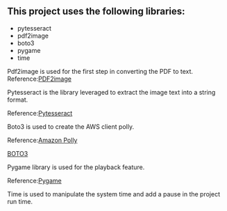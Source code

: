 ## This project uses the following libraries:
 - pytesseract
 - pdf2image
 - boto3
 - pygame
 - time

Pdf2image is used for the first step in converting the PDF to text.
Reference:[PDF2image](https://pypi.org/project/pdf2image/)


Pytesseract is the library leveraged to extract the image text into a string format.
    
Reference:[Pytesseract](https://pypi.org/project/pytesseract/)

Boto3 is used to create the AWS client polly.
    
Reference:[Amazon Polly](https://aws.amazon.com/polly/)

[BOTO3](https://boto3.amazonaws.com/v1/documentation/api/latest/index.html)
    

Pygame library is used for the playback feature.
    
Reference:[Pygame](https://www.pygame.org/news)

Time is used to manipulate the system time and add a pause in the project run time.
